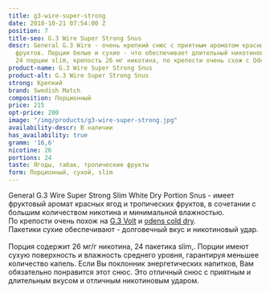 ```yaml
---
title: g3-wire-super-strong
date: 2018-10-21 07:54:00 Z
position: 7
title-seo: G.3 Wire Super Strong Snus
descr: General G.3 Wire - очень крепкий снюс с приятным ароматом красных ягод и тропических
  фруктов. Порции белые и сухие - что обеспечивает длительный никотиновый удар и вкус.
  24 порции slim, крепость 26 мг никотина, по крепости очень схож с Odens Cold dry
product-name: G.3 Wire Super Strong Snus
product-alt: G.3 Wire Super Strong Snus
strong: Крепкий
brand: Swedish Match
composition: Порционный
price: 215
opt-price: 200
image: "/img/products/g3-wire-super-strong.jpg"
availability-descr: В наличии
has_availability: true
gramm: '16,6'
nicotine: 26
portions: 24
taste: Ягоды, табак, тропические фрукты
form: Порционный, сухой, slim
---
```


General G.3 Wire Super Strong Slim White Dry Portion Snus - имеет фруктовый аромат красных ягод и тропических фруктов, в сочетании с большим количеством никотина и минимальной влажностью.<br>
По крепости очень похож на [G.3 Volt](/general-g3-volt) и [odens cold dry](/odens-cold-dry).<br>
Пакетики сухие обеспечивают - долговечный вкус и никотиновый удар.<br><br>
Порция содержит 26 мг/г никотина, 24 пакетика slim,. Порции имеют сухую поверхность и влажность среднего уровня, гарантируя меньшее количество капель.
Если Вы поклонник энергетических напитков, Вам обязательно понравится этот снюс. Это отличный снюс с приятным и длительным вкусом и отличным никотиновым ударом.